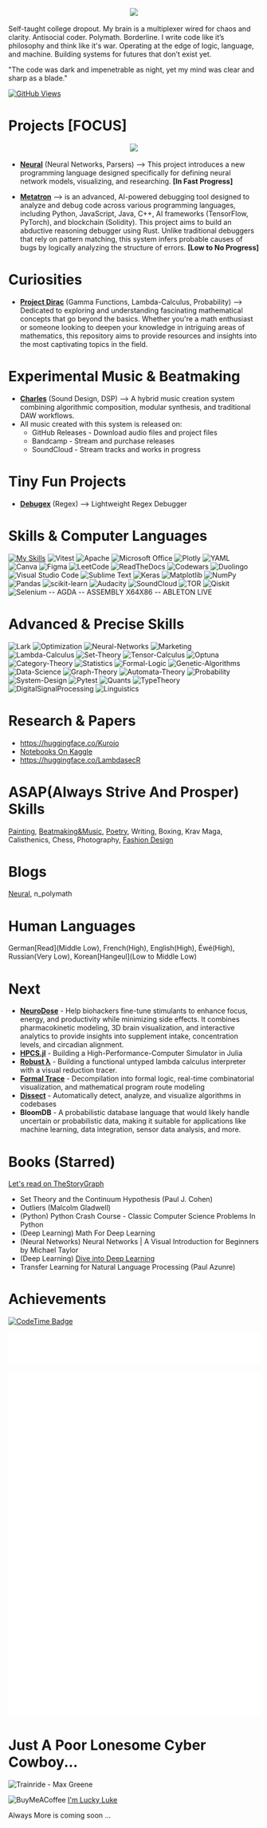 <p align="center">
  <img src=https://github.com/user-attachments/assets/9c7d774f-2791-4815-9686-4c670d4c7b1f>
</p>

Self-taught college dropout.
My brain is a multiplexer wired for chaos and clarity.
Antisocial coder. Polymath. Borderline.
I write code like it’s philosophy and think like it's war.
Operating at the edge of logic, language, and machine.
Building systems for futures that don’t exist yet.

"The code was dark and impenetrable as night, yet my mind was clear and sharp as a blade."

[![GitHub Views](https://komarev.com/ghpvc/?username=Lemniscate-world)](https://github.com/Lemniscate-world/)

# Projects [FOCUS]

<p align="center">
  <img src=https://github.com/user-attachments/assets/b32ce6f4-ecd7-4040-a538-a78a298882dc>
</p>

- **[Neural](https://github.com/Lemniscate-world/neural)** (Neural Networks, Parsers) --> This project introduces a new programming language designed specifically for defining neural network models, visualizing, and researching. **[In Fast Progress]**

- **[Metatron](https://github.com/Lemniscate-world/Metatron)** --> is an advanced, AI-powered debugging tool designed to analyze and debug code across various programming languages, including Python, JavaScript, Java, C++, AI frameworks (TensorFlow, PyTorch), and blockchain (Solidity). This project aims to build an abductive reasoning debugger using Rust. Unlike traditional debuggers that rely on pattern matching, this system infers probable causes of bugs by logically analyzing the structure of errors. **[Low to No Progress]**

# Curiosities

- **[Project Dirac](https://github.com/Lemniscate-world/Project-Dirac)** (Gamma Functions, Lambda-Calculus, Probability) --> Dedicated to exploring and understanding fascinating mathematical concepts that go beyond the basics. Whether you're a math enthusiast or someone looking to deepen your knowledge in intriguing areas of mathematics, this repository aims to provide resources and insights into the most captivating topics in the field.

# Experimental Music & Beatmaking

- **[Charles](https://github.com/Lemniscate-world/Charles)** (Sound Design, DSP) --> A hybrid music creation system combining algorithmic composition, modular synthesis, and traditional DAW workflows.
- All music created with this system is released on:
  - GitHub Releases - Download audio files and project files
  - Bandcamp - Stream and purchase releases
  - SoundCloud - Stream tracks and works in progress

# Tiny Fun Projects

- **[Debugex](https://github.com/Lemniscate-world/DebugReg)** (Regex) --> Lightweight Regex Debugger

# Skills & Computer Languages

[![My Skills](https://skillicons.dev/icons?i=python,html,tensorflow,git,bash,d3,css,ts,replit,react,qt,pnpm,npm,flask,latex,github,linux,react,py,regex,svg,ubuntu,twitter,vercel,vscode,windows,md,debian,devto,docker,githubactions,linkedin,obsidian,pytorch,js,haskell,electron,nextjs,c,dart,flutter,vite,r,autocad,fastapi,kali,neextjs,nginx,scala,supabase,tailwind,vercel&perline=30)](https://skillicons.dev)
![Vitest](https://img.shields.io/badge/-Vitest-252529?style=for-the-badge&logo=vitest&logoColor=FCC72B)
![Apache](https://img.shields.io/badge/apache-%23D42029.svg?style=for-the-badge&logo=apache&logoColor=white)
![Microsoft Office](https://img.shields.io/badge/Microsoft_Office-D83B01?style=for-the-badge&logo=microsoft-office&logoColor=white)
![Plotly](https://img.shields.io/badge/Plotly-%233F4F75.svg?style=for-the-badge&logo=plotly&logoColor=white)
![YAML](https://img.shields.io/badge/yaml-%23ffffff.svg?style=for-the-badge&logo=yaml&logoColor=151515)
![Canva](https://img.shields.io/badge/Canva-%2300C4CC.svg?style=for-the-badge&logo=Canva&logoColor=white)
![Figma](https://img.shields.io/badge/figma-%23F24E1E.svg?style=for-the-badge&logo=figma&logoColor=white)
![LeetCode](https://img.shields.io/badge/LeetCode-000000?style=for-the-badge&logo=LeetCode&logoColor=#d16c06)
![ReadTheDocs](https://img.shields.io/badge/Readthedocs-%23000000.svg?style=for-the-badge&logo=readthedocs&logoColor=white)
![Codewars](https://img.shields.io/badge/Codewars-B1361E?style=for-the-badge&logo=codewars&logoColor=grey)
![Duolingo](https://img.shields.io/badge/Duolingo-%234DC730.svg?style=for-the-badge&logo=Duolingo&logoColor=white)
![Visual Studio Code](https://img.shields.io/badge/Visual%20Studio%20Code-0078d7.svg?style=for-the-badge&logo=visual-studio-code&logoColor=white)
![Sublime Text](https://img.shields.io/badge/sublime_text-%23575757.svg?style=for-the-badge&logo=sublime-text&logoColor=important)
![Keras](https://img.shields.io/badge/Keras-%23D00000.svg?style=for-the-badge&logo=Keras&logoColor=white)
![Matplotlib](https://img.shields.io/badge/Matplotlib-%23ffffff.svg?style=for-the-badge&logo=Matplotlib&logoColor=black)
![NumPy](https://img.shields.io/badge/numpy-%23013243.svg?style=for-the-badge&logo=numpy&logoColor=white)
![Pandas](https://img.shields.io/badge/pandas-%23150458.svg?style=for-the-badge&logo=pandas&logoColor=white)
![scikit-learn](https://img.shields.io/badge/scikit--learn-%23F7931E.svg?style=for-the-badge&logo=scikit-learn&logoColor=white)
![Audacity](https://img.shields.io/badge/Audacity-0000CC?style=for-the-badge&logo=audacity&logoColor=white)
![SoundCloud](https://img.shields.io/badge/soundcloud-FF5500?style=for-the-badge&logo=soundcloud&logoColor=white)
![TOR](https://img.shields.io/badge/tor-%237E4798.svg?style=for-the-badge&logo=tor-project&logoColor=white)
![Qiskit](https://img.shields.io/badge/Qiskit-%236929C4.svg?style=for-the-badge&logo=Qiskit&logoColor=white)
![Selenium](https://img.shields.io/badge/-selenium-%43B02A?style=for-the-badge&logo=selenium&logoColor=white)
-- AGDA -- ASSEMBLY X64X86 -- ABLETON LIVE

# Advanced & Precise Skills
![Lark](https://img.shields.io/badge/Lark-48%25-blue)
![Optimization](https://img.shields.io/badge/Optimization-39%25-red)
![Neural-Networks](https://img.shields.io/badge/NeuralNetworks-75%25-blue)
![Marketing](https://img.shields.io/badge/Marketing-14%25-pink)
![Lambda-Calculus](https://img.shields.io/badge/LambdaCalculus-5%25-violet)
![Set-Theory](https://img.shields.io/badge/SetTheory-3%25-red)
![Tensor-Calculus](https://img.shields.io/badge/TensorCalculus-7%25-red)
![Optuna](https://img.shields.io/badge/Optuna-11%25-blue)
![Category-Theory](https://img.shields.io/badge/CategoryTheory-3%25-red)
![Statistics](https://img.shields.io/badge/Statistics-21%25-red)
![Formal-Logic](https://img.shields.io/badge/FormalLogic-6%25-blue)
![Genetic-Algorithms](https://img.shields.io/badge/GeneticAlgorithms-3%25-blue)
![Data-Science](https://img.shields.io/badge/DataScience-18%25-blue)
![Graph-Theory](https://img.shields.io/badge/GraphTheory-7%25-red)
![Automata-Theory](https://img.shields.io/badge/AutomataTheory-3%25-red)
![Probability](https://img.shields.io/badge/Probability-31%25-red)
![System-Design](https://img.shields.io/badge/SystemDesign-11%25-pink)
![Pytest](https://img.shields.io/badge/Pytest-11%25-blue)
![Quants](https://img.shields.io/badge/Quants-2%25-blue)
![TypeTheory](https://img.shields.io/badge/TypeTheory-2%25-blue)
![DigitalSignalProcessing](https://img.shields.io/badge/DigitalSignalProcessing-3%25-violet)
![Linguistics](https://img.shields.io/badge/Linguistics-2%25-blue)

# Research & Papers
- https://huggingface.co/Kuroio
- [Notebooks On Kaggle](https://www.kaggle.com/kuroio)
- https://huggingface.co/LambdasecR

# ASAP(Always Strive And Prosper) Skills
[Painting](https://www.deviantart.com/jacques-charles), [Beatmaking&Music](https://soundcloud.com/kuro-io), [Poetry](https://jacquescharles.framer.website/), Writing, Boxing, Krav Maga, Calisthenics, Chess, Photography, [Fashion Design](https://hermetic.company.site/)

# Blogs
[Neural](https://medium.com/@neural.lang0),
n_polymath

# Human Languages
German[Read](Middle Low), French(High), English(High), Éwé(High), Russian(Very Low), Korean[Hangeul](Low to Middle Low)

# Next
- **[NeuroDose](https://github.com/Lemniscate-world/NeuroDose)** - Help biohackers fine-tune stimulants to enhance focus, energy, and productivity while minimizing side effects.  It combines pharmacokinetic modeling, 3D brain visualization, and interactive analytics to provide insights into supplement intake, concentration levels, and circadian alignment.
- **[HPCS.jl](https://github.com/Lemniscate-world/HPCS.jl)** - Building a High-Performance-Computer Simulator in Julia
- **[Robust λ](https://github.com/Lemniscate-world/Robust-Lambda)** - Building a functional untyped lambda calculus interpreter with a visual reduction tracer.
- **[Formal Trace](https://github.com/Lemniscate-world/Formal-Trace)** - Decompilation into formal logic, real-time combinatorial visualization, and mathematical program route modeling
- **[Dissect](https://github.com/Lemniscate-world/Dissect)** - Automatically detect, analyze, and visualize algorithms in codebases
- **BloomDB** - A probabilistic database language that would likely handle uncertain or probabilistic data, making it suitable for applications like machine learning, data integration, sensor data analysis, and more.

# Books (Starred) 
[Let's read on TheStoryGraph](https://app.thestorygraph.com/profile/gadkuro)
- Set Theory and the Continuum Hypothesis (Paul J. Cohen)
- Outliers (Malcolm Gladwell)
- (Python) Python Crash Course - Classic Computer Science Problems In Python
- (Deep Learning) Math For Deep Learning
- (Neural Networks) Neural Networks | A Visual Introduction for Beginners by Michael Taylor
- (Deep Learning) [Dive into Deep Learning](https://github.com/d2l-ai/d2l-en)
- Transfer Learning for Natural Language Processing (Paul Azunre) 

# Achievements

[![CodeTime Badge](https://img.shields.io/endpoint?style=flat&color=222&url=https%3A%2F%2Fapi.codetime.dev%2Fshield%3Fid%3D31645%26project%3D%26in=0)](https://codetime.dev)

![LeetCode](https://github.com/Lemniscate-world/Lemniscate-world/blob/main/metrics.plugin.leetcode.svg)

![Metrics](https://github.com/Lemniscate-world/Lemniscate-world/blob/main/github-metrics.svg)

# Just A Poor Lonesome Cyber Cowboy...


![Trainride - Max Greene](https://github.com/user-attachments/assets/35a753b4-a1f1-40f6-ae6b-dc56c6c4a479)


![BuyMeACoffee](https://img.shields.io/badge/Buy%20Me%20a%20Coffee-ffdd00?style=for-the-badge&logo=buy-me-a-coffee&logoColor=black) 
[I'm Lucky Luke](buymeacoffee.com/jacques.charles)

Always More is coming soon ...
